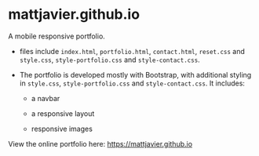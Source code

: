 # mattjavier.github.io

A mobile responsive portfolio.

* files include `index.html`, `portfolio.html`, `contact.html`, `reset.css` and `style.css`, `style-portfolio.css` and `style-contact.css`.

* The portfolio is developed mostly with Bootstrap, with additional styling in `style.css`, `style-portfolio.css` and `style-contact.css`. It includes:

  * a navbar

  * a responsive layout

  * responsive images

View the online portfolio here: https://mattjavier.github.io